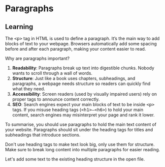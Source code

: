 <style>
code, pre {
  font-size: 0.9rem;
}
</style>

# Paragraphs

## Learning
The ```<p>``` tag in HTML is used to define a paragraph. It’s the main way to add blocks of text to your webpage. Browsers automatically add some spacing before and after each paragraph, making your content easier to read.

Why are paragraphs important?
1.	**Readability**: Paragraphs break up text into digestible chunks. Nobody wants to scroll through a wall of words.
2.	**Structure**: Just like a book uses chapters, subheadings, and paragraphs, a webpage needs structure so readers can quickly find what they need.
3.	**Accessibility**: Screen readers (used by visually impaired users) rely on proper tags to announce content correctly.
4.	**SEO**: Search engines expect your main blocks of text to be inside ```<p>``` tags. If you misuse heading tags (```<h1>–<h6>```) to hold your main content, search engines may misinterpret your page and rank it lower.

To summarise, you should use paragraphs to hold the main text content of your website. Paragraphs should sit under the heading tags for titles and subheadings that introduce sections. 

Don't use heading tags to make text look big, only use them for structure. Make sure to break long content into multiple paragraphs for easier reading.

Let's add some text to the existing heading structure in the open file.